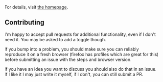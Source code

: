 For details, visit [the homepage](https://lbfalvy.github.io/minimal-booky).

## Contributing

I'm happy to accept pull requests for additional functionality, even if I don't need it. You may be
asked to add a toggle though.

If you bump into a problem, you should make sure you can reliably reproduce it on a fresh browser
(firefox has profiles which are great for this) before submitting an issue with the steps and
browser version.

If you have an idea you want to discuss you should also do that in an issue. If I like it I may
just write it myself, if I don't, you can still submit a PR.